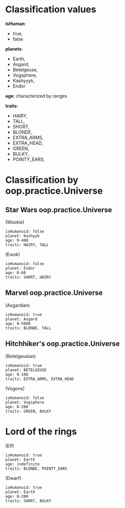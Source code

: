 # Classification values

**isHuman**: 
- true, 
- false 

**planets**: 
- Earth, 
- Asgard, 
- Betelgeuse, 
- Vogsphere, 
- Kashyyyk, 
- Endor

**age**: characterized by ranges

**traits:**
- HAIRY,
- TALL,
- SHORT,
- BLONDE,
- EXTRA_ARMS,
- EXTRA_HEAD,
- GREEN,
- BULKY,
- POINTY_EARS,

# Classification by oop.practice.Universe

## Star Wars oop.practice.Universe
(Wookie)

```
isHumanoid: false
planet: Kashyyk
age: 0-400
traits: HAIRY, TALL
```

(Ewok)

```
isHumanoid: false
planet: Endor
age: 0-60
traits: SHORT, HAIRY
```

## Marvel oop.practice.Universe
(Asgardian)

```
isHumanoid: true
planet: Asgard
age: 0-5000
traits: BLONDE, TALL
```

## Hitchhiker's oop.practice.Universe

(Betelgeusian)
```
isHumanoid: true
planet: BETELGEUSE
age: 0-100
traits: EXTRA_ARMS, EXTRA_HEAD
```

(Vogons)
```
isHumanoid: false
planet: Vogsphere
age: 0-200
traits: GREEN, BULKY
```

# Lord of the rings

(Elf)
```
isHumanoid: true
planet: Earth
age: indefinite
traits: BLONDE, POINTY_EARS
```

(Dwarf)
```
isHumanoid: true
planet: Earth
age: 0-200
traits: SHORT, BULKY
```
